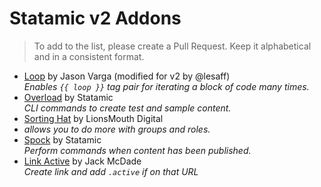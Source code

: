 # Statamic v2 Addons

> To add to the list, please create a Pull Request. Keep it alphabetical and in a consistent format.

- [Loop](https://github.com/lesaff/Statamic-Loop) by Jason Varga (modified for v2 by @lesaff)  
  _Enables `{{ loop }}` tag pair for iterating a block of code many times._
- [Overload](https://github.com/statamic/overload) by Statamic  
  _CLI commands to create test and sample content._
- [Sorting Hat](https://github.com/LionsMouthDigital/Statamic-Sorting-Hat) by LionsMouth Digital
- _allows you to do more with groups and roles._
- [Spock](https://github.com/statamic/spock) by Statamic  
  _Perform commands when content has been published._
- [Link Active](https://github.com/jackmcdade/statamic-link-active) by Jack McDade  
  _Create link and add `.active` if on that URL_
